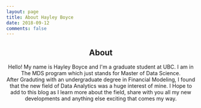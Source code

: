 ```yaml
---
layout: page
title: About Hayley Boyce
date: 2018-09-12
comments: false
---
```

    
<center><a Hi, My name is Hayley!</center>

## About
Hello! My name is Hayley Boyce and I'm a graduate student at UBC. I am in The MDS program which just stands for Master of Data Science.  
After Graduting with an undergraduate degree in Financial Modeling, I found that the new field of Data Analytics was a huge interest of mine. I Hope to add to this blog as I learn more about the field, share with you all my new developments and anything else exciting that comes my way. 


